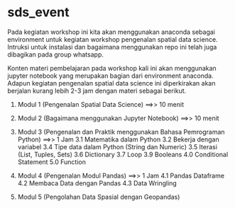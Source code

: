 # sds_event
Pada kegiatan workshop ini kita akan menggunakan anaconda sebagai environment untuk kegiatan workshop pengenalan spatial data science. Intruksi untuk instalasi dan bagaimana menggunakan repo ini telah juga dibagikan pada group whatsapp.

Konten materi pembelajaran pada workshop kali ini akan menggunakan jupyter notebook yang merupakan bagian dari environment anaconda. Adapun kegiatan pengenalan spatial data science ini diperkirakan akan berjalan kurang lebih 2-3 jam dengan materi sebagai berikut.

1. Modul 1 (Pengenalan Spatial Data Science) ==>> 10 menit
2. Modul 2 (Bagaimana menggunakan Jupyter Notebook) ==>> 10 menit
3. Modul 3 (Pengenalan dan Praktik menggunakan Bahasa Pemrograman Python) ==>> 1 Jam
   3.1 Matematika dalam Python
   3.2 Bekerja dengan variabel
   3.4 Tipe data dalam Python (String dan Numeric)
   3.5 Iterasi (List, Tuples, Sets)
   3.6 Dictionary
   3.7 Loop
   3.9 Booleans
   4.0 Conditional Statement
   5.0 Function
   
4. Modul 4 (Pengenalan Modul Pandas) ==>> 1 Jam
   4.1 Pandas Dataframe
   4.2 Membaca Data dengan Pandas
   4.3 Data Wringling
   
5. Modul 5 (Pengolahan Data Spasial dengan Geopandas)
